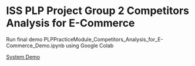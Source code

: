 # ISS PLP Project Group 2 Competitors Analysis for E-Commerce
Run final demo PLPPracticeModule_Competitors_Analysis_for_E-Commerce_Demo.ipynb using Google Colab

[System Demo](https://youtu.be/CrMbcfvV_S8 "System Demo")
